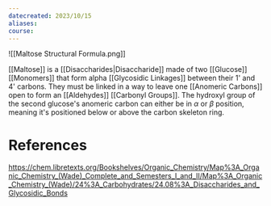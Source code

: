 ```yaml
---
datecreated: 2023/10/15
aliases: 
course:
---
```

![[Maltose Structural Formula.png]]

[[Maltose]] is a [[Disaccharides|Disaccharide]] made of two [[Glucose]] [[Monomers]] that form alpha [[Glycosidic Linkages]] between their 1' and 4' carbons. They must be linked in a way to leave one [[Anomeric Carbons]] open to form an [[Aldehydes]] [[Carbonyl Groups]]. The hydroxyl group of the second glucose's anomeric carbon can either be in $\alpha$ or $\beta$ position, meaning it's positioned below or above the carbon skeleton ring.

# References

https://chem.libretexts.org/Bookshelves/Organic_Chemistry/Map%3A_Organic_Chemistry_(Wade)_Complete_and_Semesters_I_and_II/Map%3A_Organic_Chemistry_(Wade)/24%3A_Carbohydrates/24.08%3A_Disaccharides_and_Glycosidic_Bonds
